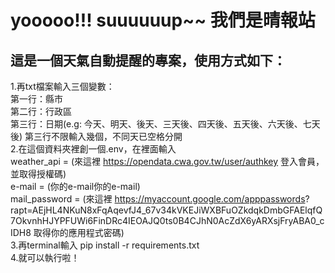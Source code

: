 # yooooo!!! suuuuuup~~ 我們是晴報站
## 這是一個天氣自動提醒的專案，使用方式如下：
1.再txt檔案輸入三個變數：  
  第一行：縣市  
  第二行：行政區  
  第三行：日期(e.g: 今天、明天、後天、三天後、四天後、五天後、六天後、七天後) 第三行不限輸入幾個，不同天已空格分開    
2.在這個資料夾裡創一個.env，在裡面輸入  
  weather_api = (來這裡 https://opendata.cwa.gov.tw/user/authkey 登入會員，並取得授權碼)  
  e-mail = (你的e-mail你的e-mail)  
  mail_password = (來這裡 https://myaccount.google.com/apppasswords?  rapt=AEjHL4NKuN8xFqAqevfJ4_67v34kVKEJiWXBFuOZkdqkDmbGFAElqfQ7OkvnhHJYPFUWi6FinDRc4IEOAJQ0ts0B4CJhN0AcZdX6yARXsjFryABA0_cIDH8  取得你的應用程式密碼)  
3.再terminal輸入 pip install -r requirements.txt  
4.就可以執行啦！